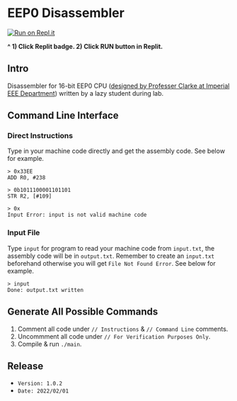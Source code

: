 # EEP0 Disassembler

[![Run on Repl.it](https://repl.it/badge/github/samuelpswang/eep0-disassembler)](https://repl.it/github/samuelpswang/eep0-disassembler)

**^ 1) Click Replit badge. 2) Click RUN button in Replit.**

## Intro
Disassembler for 16-bit EEP0 CPU ([designed by Professer Clarke at Imperial EEE Department](https://www.imperial.ac.uk/people/t.clarke)) written by a lazy student during lab. 

## Command Line Interface
### Direct Instructions
Type in your machine code directly and get the assembly code. See below for example.
```
> 0x33EE
ADD R0, #238

> 0b1011100001101101
STR R2, [#109]

> 0x
Input Error: input is not valid machine code
```

### Input File
Type `input` for program to read your machine code from `input.txt`, the assembly code will be in `output.txt`. Remember to create an `input.txt` beforehand otherwise you will get `File Not Found Error`. See below for example.
```
> input
Done: output.txt written
```

## Generate All Possible Commands
1. Comment all code under `// Instructions` & `// Command Line` comments.
2. Uncommment all code under `// For Verification Purposes Only`.
3. Compile & run `./main`.

## Release
* `Version: 1.0.2`
* `Date: 2022/02/01`